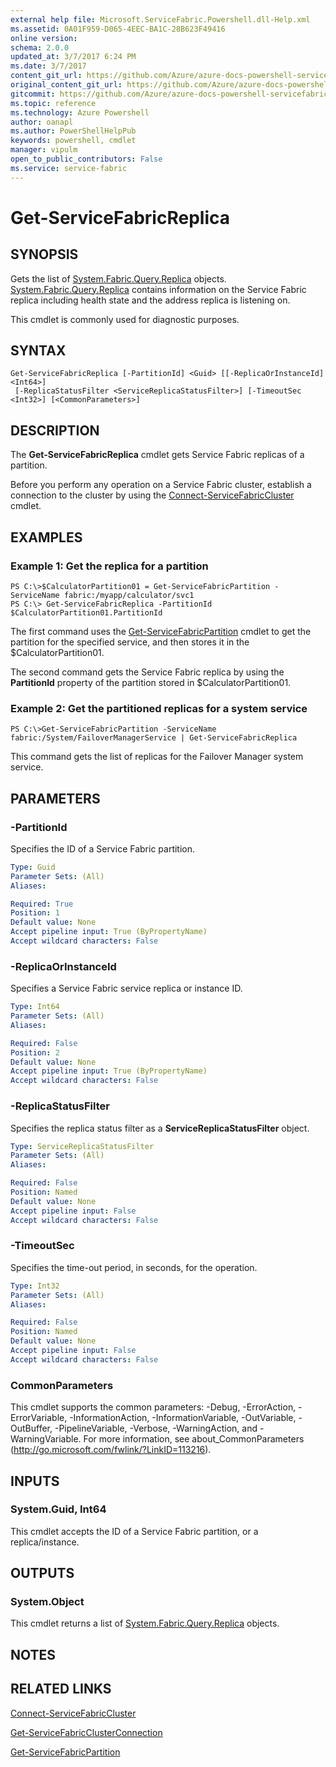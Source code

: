 ```yaml
---
external help file: Microsoft.ServiceFabric.Powershell.dll-Help.xml
ms.assetid: 0A01F959-D065-4EEC-BA1C-28B623F49416
online version: 
schema: 2.0.0
updated_at: 3/7/2017 6:24 PM
ms.date: 3/7/2017
content_git_url: https://github.com/Azure/azure-docs-powershell-servicefabric/blob/master/Service-Fabric-cmdlets/ServiceFabric/vlatest/Get-ServiceFabricReplica.md
original_content_git_url: https://github.com/Azure/azure-docs-powershell-servicefabric/blob/master/Service-Fabric-cmdlets/ServiceFabric/vlatest/Get-ServiceFabricReplica.md
gitcommit: https://github.com/Azure/azure-docs-powershell-servicefabric/blob/31ce2cbc2767e8e9f0a1f1271dda52160ffdb112/Service-Fabric-cmdlets/ServiceFabric/vlatest/Get-ServiceFabricReplica.md
ms.topic: reference
ms.technology: Azure Powershell
author: oanapl
ms.author: PowerShellHelpPub
keywords: powershell, cmdlet
manager: vipulm
open_to_public_contributors: False
ms.service: service-fabric
---
```


# Get-ServiceFabricReplica

## SYNOPSIS
Gets the list of [System.Fabric.Query.Replica](https://docs.microsoft.com/dotnet/api/system.fabric.query.replica) objects.
[System.Fabric.Query.Replica](https://docs.microsoft.com/dotnet/api/system.fabric.query.replica) contains information on the Service Fabric replica including health state and the address replica is listening on.

This cmdlet is commonly used for diagnostic purposes.

## SYNTAX

```
Get-ServiceFabricReplica [-PartitionId] <Guid> [[-ReplicaOrInstanceId] <Int64>]
 [-ReplicaStatusFilter <ServiceReplicaStatusFilter>] [-TimeoutSec <Int32>] [<CommonParameters>]
```

## DESCRIPTION
The **Get-ServiceFabricReplica** cmdlet gets Service Fabric replicas of a partition.

Before you perform any operation on a Service Fabric cluster, establish a connection to the cluster by using the [Connect-ServiceFabricCluster](./Connect-ServiceFabricCluster.md) cmdlet.

## EXAMPLES

### Example 1: Get the replica for a partition
```
PS C:\>$CalculatorPartition01 = Get-ServiceFabricPartition -ServiceName fabric:/myapp/calculator/svc1
PS C:\> Get-ServiceFabricReplica -PartitionId $CalculatorPartition01.PartitionId
```

The first command uses the [Get-ServiceFabricPartition](./Get-ServiceFabricPartition.md) cmdlet to get the partition for the specified service, and then stores it in the $CalculatorPartition01.

The second command gets the Service Fabric replica by using the **PartitionId** property of the partition stored in $CalculatorPartition01.

### Example 2: Get the partitioned replicas for a system service
```
PS C:\>Get-ServiceFabricPartition -ServiceName fabric:/System/FailoverManagerService | Get-ServiceFabricReplica
```

This command gets the list of replicas for the Failover Manager system service.

## PARAMETERS

### -PartitionId
Specifies the ID of a Service Fabric partition.

```yaml
Type: Guid
Parameter Sets: (All)
Aliases: 

Required: True
Position: 1
Default value: None
Accept pipeline input: True (ByPropertyName)
Accept wildcard characters: False
```

### -ReplicaOrInstanceId
Specifies a Service Fabric service replica or instance ID.

```yaml
Type: Int64
Parameter Sets: (All)
Aliases: 

Required: False
Position: 2
Default value: None
Accept pipeline input: True (ByPropertyName)
Accept wildcard characters: False
```

### -ReplicaStatusFilter
Specifies the replica status filter as a **ServiceReplicaStatusFilter** object.

```yaml
Type: ServiceReplicaStatusFilter
Parameter Sets: (All)
Aliases: 

Required: False
Position: Named
Default value: None
Accept pipeline input: False
Accept wildcard characters: False
```

### -TimeoutSec
Specifies the time-out period, in seconds, for the operation.

```yaml
Type: Int32
Parameter Sets: (All)
Aliases: 

Required: False
Position: Named
Default value: None
Accept pipeline input: False
Accept wildcard characters: False
```

### CommonParameters
This cmdlet supports the common parameters: -Debug, -ErrorAction, -ErrorVariable, -InformationAction, -InformationVariable, -OutVariable, -OutBuffer, -PipelineVariable, -Verbose, -WarningAction, and -WarningVariable. For more information, see about_CommonParameters (http://go.microsoft.com/fwlink/?LinkID=113216).

## INPUTS

### System.Guid, Int64
This cmdlet accepts the ID of a Service Fabric partition, or a replica/instance.

## OUTPUTS

### System.Object
This cmdlet returns a list of [System.Fabric.Query.Replica](https://docs.microsoft.com/dotnet/api/system.fabric.query.replica) objects.

## NOTES

## RELATED LINKS

[Connect-ServiceFabricCluster](xref:ServiceFabric/vlatest/Connect-ServiceFabricCluster.md)

[Get-ServiceFabricClusterConnection](xref:ServiceFabric/vlatest/Get-ServiceFabricClusterConnection.md)

[Get-ServiceFabricPartition](xref:ServiceFabric/vlatest/Get-ServiceFabricPartition.md)
